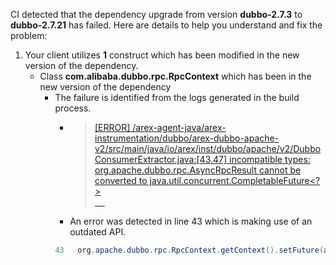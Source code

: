 CI detected that the dependency upgrade from version **dubbo-2.7.3** to **dubbo-2.7.21** has failed. Here are details to help you understand and fix the problem:
1. Your client utilizes **1** construct which has been modified in the new version of the dependency.
   * <summary>Class <b>com.alibaba.dubbo.rpc.RpcContext</b> which has been <b></b> in the new version of the dependency</summary>
            
        *  <summary>The failure is identified from the logs generated in the build process. </summary>
          
            *   >[[ERROR] /arex-agent-java/arex-instrumentation/dubbo/arex-dubbo-apache-v2/src/main/java/io/arex/inst/dubbo/apache/v2/DubboConsumerExtractor.java:[43,47] incompatible types: org.apache.dubbo.rpc.AsyncRpcResult cannot be converted to java.util.concurrent.CompletableFuture<?><br>&nbsp;&nbsp;&nbsp;&nbsp;](XXXX)
            *   An error was detected in line 43 which is making use of an outdated API.
             ``` java
             43   org.apache.dubbo.rpc.RpcContext.getContext().setFuture(asyncRpcResult);
            ```
            


